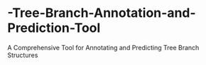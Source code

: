 # -Tree-Branch-Annotation-and-Prediction-Tool
A Comprehensive Tool for Annotating and Predicting Tree Branch Structures
